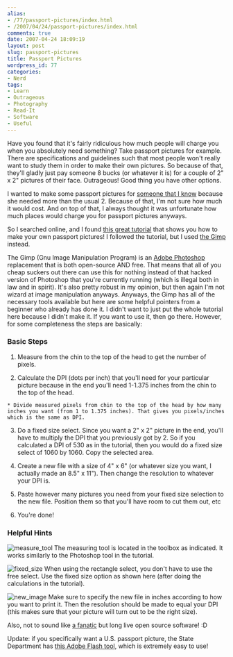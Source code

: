 ```yaml
---
alias:
- /77/passport-pictures/index.html
- /2007/04/24/passport-pictures/index.html
comments: true
date: 2007-04-24 18:09:19
layout: post
slug: passport-pictures
title: Passport Pictures
wordpress_id: 77
categories:
- Nerd
tags:
- Learn
- Outrageous
- Photography
- Read-It
- Software
- Useful
---
```


Have you found that it's fairly ridiculous how much people will charge you when you absolutely need something? Take passport pictures for example. There are specifications and guidelines such that most people won't really want to study them in order to make their own pictures. So because of that, they'll gladly just pay someone 8 bucks (or whatever it is) for a couple of 2" x 2" pictures of their face. Outrageous! Good thing you have other options.

I wanted to make some passport pictures for [someone that I know](http://go.gtww.net/Rz0nNI) because she needed more than the usual 2. Because of that, I'm not sure how much it would cost. And on top of that, I always thought it was unfortunate how much places would charge you for passport pictures anyways.

So I searched online, and I found [this great tutorial](http://go.gtww.net/OcSnmo) that shows you how to make your own passport pictures! I followed the tutorial, but I used [the Gimp](/item?0,http://www.gimp.org) instead.

The Gimp (Gnu Image Manipulation Program) is an [Adobe Photoshop](http://amzn.to/RGY3pA) replacement that is both open-source AND free. That means that all of you cheap suckers out there can use this for nothing instead of that hacked version of Photoshop that you're currently running (which is illegal both in law and in spirit). It's also pretty robust in my opinion, but then again I'm not wizard at image manipulation anyways. Anyways, the Gimp has all of the necessary tools available but here are some helpful pointers from a beginner who already has done it. I didn't want to just put the whole tutorial here because I didn't make it. If you want to use it, then go there. However, for some completeness the steps are basically:


### Basic Steps





	
  1. Measure from the chin to the top of the head to get the number of pixels.

	
  2. Calculate the DPI (dots per inch) that you'll need for your particular picture because in the end you'll need 1-1.375 inches from the chin to the top of the head.

	
    * Divide measured pixels from chin to the top of the head by how many inches you want (from 1 to 1.375 inches). That gives you pixels/inches which is the same as DPI.




	
  3. Do a fixed size select. Since you want a 2" x 2" picture in the end, you'll have to multiply the DPI that you previously got by 2. So if you calculated a DPI of 530 as in the tutorial, then you would do a fixed size select of 1060 by 1060. Copy the selected area.

	
  4. Create a new file with a size of 4" x 6" (or whatever size you want, I actually made an 8.5" x 11"). Then change the resolution to whatever your DPI is.

	
  5. Paste however many pictures you need from your fixed size selection to the new file. Position them so that you'll have room to cut them out, etc

	
  6. You're done!





### Helpful Hints


![measure_tool](http://farm1.static.flickr.com/221/471460304_170c90bfff_o.jpg)
The measuring tool is located in the toolbox as indicated. It works similarly to the Photoshop tool in the tutorial.

![fixed_size](http://farm1.static.flickr.com/170/471460310_ddc25bdc26_o.jpg)
When using the rectangle select, you don't have to use the free select. Use the fixed size option as shown here (after doing the calculations in the tutorial).

![new_image](http://farm1.static.flickr.com/183/471460290_754e33b34b_o.jpg)
Make sure to specify the new file in inches according to how you want to print it. Then the resolution should be made to equal your DPI (this makes sure that your picture will turn out to be the right size).

Also, not to sound like [a fanatic](http://www.goingthewongway.com/2007/01/28/fanaticism/) but long live open source software! :D

Update: if you specifically want a U.S. passport picture, the State Department has [this Adobe Flash tool](/item?0,http://travel.state.gov/_res/flash/cropper/FIG_cropper.html#), which is extremely easy to use!
